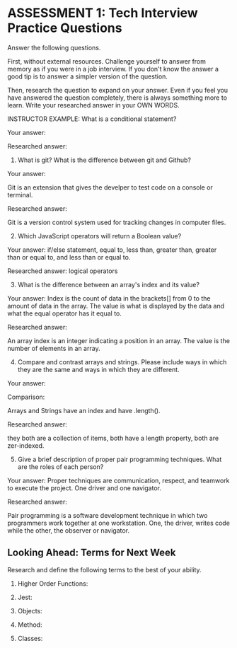 # ASSESSMENT 1: Tech Interview Practice Questions

Answer the following questions.

First, without external resources. Challenge yourself to answer from memory as if you were in a job interview. If you don't know the answer a good tip is to answer a simpler version of the question.

Then, research the question to expand on your answer. Even if you feel you have answered the question completely, there is always something more to learn. Write your researched answer in your OWN WORDS.

INSTRUCTOR EXAMPLE: What is a conditional statement?

Your answer:

Researched answer:

1. What is git? What is the difference between git and Github?

Your answer:

Git is an extension that gives the develper to test code on a console or terminal.

Researched answer:

Git is a version control system used for tracking changes in computer files.

2. Which JavaScript operators will return a Boolean value?

Your answer: if/else statement, equal to, less than, greater than, greater than or equal to, and less than or equal to.

Researched answer: logical operators

3. What is the difference between an array's index and its value?

Your answer: Index is the count of data in the brackets[] from 0 to the amount of data in the array. The value is what is displayed by the data and what the equal operator has it equal to.

Researched answer:

An array index is an integer indicating a position in an array. The value is the number of elements in an array.

4. Compare and contrast arrays and strings. Please include ways in which they are the same and ways in which they are different.

Your answer:

Comparison:

Arrays and Strings have an index and have .length().

Researched answer:

they both are a collection of items, both have a length property, both are zer-indexed.

5. Give a brief description of proper pair programming techniques. What are the roles of each person?

Your answer: Proper techniques are communication, respect, and teamwork to execute the project. One driver and one navigator.

Researched answer:

Pair programming is a software development technique in which two programmers work together at one workstation. One, the driver, writes code while the other, the observer or navigator.

## Looking Ahead: Terms for Next Week

Research and define the following terms to the best of your ability.

1. Higher Order Functions:

2. Jest:

3. Objects:

4. Method:

5. Classes:
